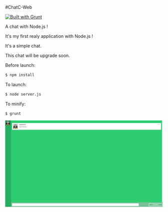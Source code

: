 #ChatC-Web

[![Built with Grunt](https://cdn.gruntjs.com/builtwith.png)](http://gruntjs.com/)

A chat with Node.js !

It's my first realy application with Node.js !

It's a simple chat.

This chat will be upgrade soon.

Before launch:

```bash
$ npm install
```

To launch:

```bash
$ node server.js
```

To minify:

```bash
$ grunt
```

![](demo.png)
